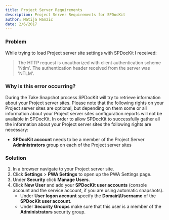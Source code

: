 ```yaml
---
title: Project Server Requirements
description: Project Server Requirements for SPDocKit
author: Matija Hanzic
date: 2/6/2017
---
```


### Problem

While trying to load Project server site settings with SPDocKit I received:

> The HTTP request is unauthorized with client authentication scheme 'Ntlm'. The authentication header received from the server was 'NTLM'.

### Why is this error occurring?

During the Take Snapshot process SPDocKit will try to retrieve information about your Project server sites. Please note that the following rights on your Project server sites are optional, but depending on them some or all information about your Project server sites configuration reports will not be available in SPDocKit. In order to allow SPDocKit to successfully gather all the information about your Project server sites the following rights are necessary:

* __SPDocKit account__ needs to be a member of the Project Server __Administrators__ group on each of the Project server sites

### Solution

1. In a browser navigate to your Project server site.
2. Click __Settings__ > __PWA Settings__ to open up the PWA Settings page.
3. Under __Security__ click __Manage Users__.
4. Click __New User__ and add your __SPDocKit user accounts__ (console account and the service account, if you are using automatic snapshots).
    * Under __User logon account__ specify the __Domain\Username__ of the __SPDocKit user account__.
    * Under __Security Groups__ make sure that this user is a member of the __Administrators__ security group.
